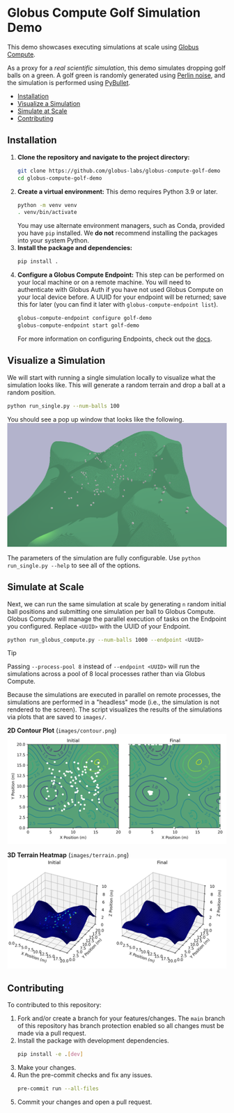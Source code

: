 # Globus Compute Golf Simulation Demo

This demo showcases executing simulations at scale using [Globus Compute](https://www.globus.org/compute).

As a proxy for a *real scientific simulation*, this demo simulates dropping golf balls on a green.
A golf green is randomly generated using [Perlin noise](https://en.wikipedia.org/wiki/Perlin_noise), and the simulation is performed using [PyBullet](https://github.com/bulletphysics/bullet3).

* [Installation](#installation)
* [Visualize a Simulation](#visualize-a-simulation)
* [Simulate at Scale](#simulate-at-scale)
* [Contributing](#contributing)

## Installation

1. **Clone the repository and navigate to the project directory:**
   ```bash
   git clone https://github.com/globus-labs/globus-compute-golf-demo
   cd globus-compute-golf-demo
   ```
2. **Create a virtual environment:**
   This demo requires Python 3.9 or later.
   ```bash
   python -m venv venv
   . venv/bin/activate
   ```
   You may use alternate environment managers, such as Conda, provided you have `pip` installed.
   We **do not** recommend installing the packages into your system Python.
3. **Install the package and dependencies:**
    ```bash
    pip install .
    ```
4. **Configure a Globus Compute Endpoint:**
   This step can be performed on your local machine or on a remote machine.
   You will need to authenticate with Globus Auth if you have not used Globus Compute on your local device before.
   A UUID for your endpoint will be returned; save this for later (you can find it later with `globus-compute-endpoint list`).
   ```bash
   globus-compute-endpoint configure golf-demo
   globus-compute-endpoint start golf-demo
   ```
   For more information on configuring Endpoints, check out the [docs](https://globus-compute.readthedocs.io/en/latest/endpoints/index.html).

## Visualize a Simulation

We will start with running a single simulation locally to visualize what the simulation looks like.
This will generate a random terrain and drop a ball at a random position.

```bash
python run_single.py --num-balls 100
```

You should see a pop up window that looks like the following.
![](static/simulation.png)

The parameters of the simulation are fully configurable.
Use `python run_single.py --help` to see all of the options.

## Simulate at Scale

Next, we can run the same simulation at scale by generating `n` random initial ball positions and submitting one simulation per ball to Globus Compute.
Globus Compute will manage the parallel execution of tasks on the Endpoint you configured.
Replace `<UUID>` with the UUID of your Endpoint.

```bash
python run_globus_compute.py --num-balls 1000 --endpoint <UUID>
```

> [!TIP]
> Passing `--process-pool 8` instead of `--endpoint <UUID>` will run the simulations across a pool of 8 local processes rather than via Globus Compute.

Because the simulations are executed in parallel on remote processes, the simulations are performed in a "headless" mode (i.e., the simulation is not rendered to the screen).
The script visualizes the results of the simulations via plots that are saved to `images/`.

**2D Contour Plot** (`images/contour.png`)
![](static/contour.png)

**3D Terrain Heatmap** (`images/terrain.png`)
![](static/terrain.png)

## Contributing

To contributed to this repository:

1. Fork and/or create a branch for your features/changes.
   The `main` branch of this repository has branch protection enabled so all changes must be made via a pull request.
2. Install the package with development dependencies.
   ```bash
   pip install -e .[dev]
   ```
3. Make your changes.
4. Run the pre-commit checks and fix any issues.
   ```bash
   pre-commit run --all-files
   ```
5. Commit your changes and open a pull request.
